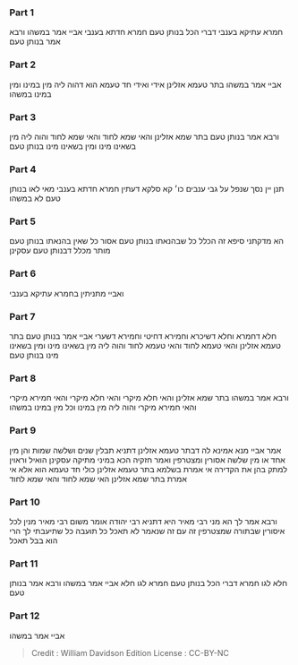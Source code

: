 
### Part 1
חמרא עתיקא בענבי דברי הכל בנותן טעם חמרא חדתא בענבי אביי אמר במשהו ורבא אמר בנותן טעם 

### Part 2
אביי אמר במשהו בתר טעמא אזלינן אידי ואידי חד טעמא הוא דהוה ליה מין במינו ומין במינו במשהו 

### Part 3
ורבא אמר בנותן טעם בתר שמא אזלינן והאי שמא לחוד והאי שמא לחוד והוה ליה מין בשאינו מינו ומין בשאינו מינו בנותן טעם 

### Part 4
תנן יין נסך שנפל על גבי ענבים כו׳ קא סלקא דעתין חמרא חדתא בענבי מאי לאו בנותן טעם לא במשהו

### Part 5
הא מדקתני סיפא זה הכלל כל שבהנאתו בנותן טעם אסור כל שאין בהנאתו בנותן טעם מותר מכלל דבנותן טעם עסקינן 

### Part 6
ואביי מתניתין בחמרא עתיקא בענבי 

### Part 7
חלא דחמרא וחלא דשיכרא וחמירא דחיטי וחמירא דשערי אביי אמר בנותן טעם בתר טעמא אזלינן והאי טעמא לחוד והאי טעמא לחוד והוה ליה מין בשאינו מינו ומין בשאינו מינו בנותן טעם 

### Part 8
ורבא אמר במשהו בתר שמא אזלינן והאי חלא מיקרי והאי חלא מיקרי והאי חמירא מיקרי והאי חמירא מיקרי והוה ליה מין במינו וכל מין במינו במשהו

### Part 9
אמר אביי מנא אמינא לה דבתר טעמא אזלינן דתניא תבלין שנים ושלשה שמות והן מין אחד או מין שלשה אסורין ומצטרפין ואמר חזקיה הכא במיני מתיקה עסקינן הואיל וראוין למתק בהן את הקדירה אי אמרת בשלמא בתר טעמא אזלינן כולי חד טעמא הוא אלא אי אמרת בתר שמא אזלינן האי שמא לחוד והאי שמא לחוד

### Part 10
ורבא אמר לך הא מני רבי מאיר היא דתניא רבי יהודה אומר משום רבי מאיר מנין לכל איסורין שבתורה שמצטרפין זה עם זה שנאמר לא תאכל כל תועבה כל שתיעבתי לך הרי הוא בבל תאכל

### Part 11
חלא לגו חמרא דברי הכל בנותן טעם חמרא לגו חלא אביי אמר במשהו ורבא אמר בנותן טעם 

### Part 12
אביי אמר במשהו

>Credit : William Davidson Edition
>License : CC-BY-NC